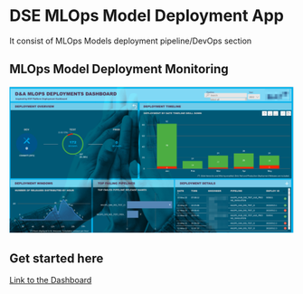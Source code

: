 # DSE MLOps Model Deployment App

It consist of MLOps Models deployment pipeline/DevOps section


## MLOps Model Deployment Monitoring
![Deploymentnew.png](https://github.com/PrezSeah/galleryres/blob/main/dse-app/mlops-monitor/images/MLOps-Model-Deployment.png)

## Get started here
[Link to the Dashboard](https://app.powerbi.com/links/W6z1Mrfr0z?ctid=ff9c7474-421d-4957-8d47-c4b64dec87b5&pbi_source=linkShare&source=portal&screenColor=rgba%280%2C+79%2C+159%2C+1%29&skipAppMetadata=true)
